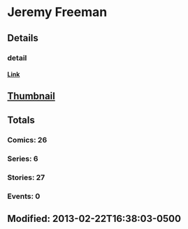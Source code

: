 # Jeremy  Freeman 
## Details
### detail
#### [Link](http://marvel.com/comics/creators/668/jeremy_freeman?utm_campaign=apiRef&utm_source=225578a89fc76f3d20fbffda5d17a88d)
## [Thumbnail](http://i.annihil.us/u/prod/marvel/i/mg/b/40/image_not_available.jpg)
## Totals
### Comics: 26
### Series: 6
### Stories: 27
### Events: 0
## Modified: 2013-02-22T16:38:03-0500